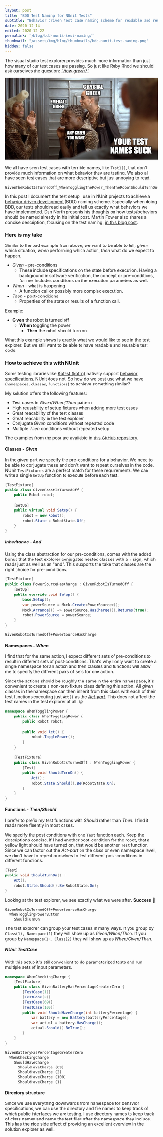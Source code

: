 ```yaml
---
layout: post
title: "BDD Test Naming for NUnit Tests"
subtitle: "Behavior driven test case naming scheme for readable and reusable test cases"
date: 2020-12-14
edited: 2020-12-22
permalink: "/blog/bdd-nunit-test-naming/"
thumbnail: "/assets/img/blog/thumbnails/bdd-nunit-test-naming.png"
hidden: false
---
```


The visual studio test explorer provides much more information than just how many
of our test cases are passing.
So just like Ruby Rhod we should ask ourselves the question: [*"How green?"*](https://youtu.be/B5_VQuNwims?t=112)

<img src="/assets/img/blog/bdd-nunit-test-naming/your-test-names-suck.png" class="blog-post-img-header"/>

We all have seen test cases with terrible names, like `Test1()`, that don't provide much 
information on what behavior they are testing.
We also all have seen test cases that are more descriptive but just annoying to read. 

```
GivenTheRobotIsTurnedOff_WhenTogglingThePower_ThenTheRobotShouldTurnOn()
```

In this post I document the test setup I use in NUnit projects to achieve a
[behavior driven development](https://dannorth.net/introducing-bdd/) (BDD) naming scheme.
Especially when doing BDD, our tests should read easily and tell us exactly what behaviors 
we have implemented.
Dan North presents his thoughts on how tests/behaviors should be named already in his initial
post.
Martin Fowler also shares a concise description, focusing on the test naming,
[in this blog post](https://martinfowler.com/bliki/GivenWhenThen.html).

### Here is my take

Similar to the bad example from above, we want to be able to tell, *given* which situation,
*when* performing which action, *then* what do we expect to happen.

* *Given* - pre-conditions
  * These include specifications on the state before execution.
    Having a background in software verification, the concept or pre-conditions,
    for me, includes conditions on the execution parameters as well.
* *When* - what is happening
  * A function call or possibly more complex execution.
* *Then* - post-conditions
  * Properties of the state or results of a function call.

Example:

* **Given** the robot is turned off
  * **When** toggling the power
    * **Then** the robot should turn on

What this example shows is exactly what we would like to see in the test explorer.
But we still want to be able to have readable and reusable test code.

### How to achieve this with NUnit

Some testing libraries like
[Kotest (kotlin)](https://github.com/kotest/kotest) natively support [behavior specifications](https://github.com/kotest/kotest/blob/master/doc/styles.md#behavior-spec).
NUnit does not.
So how do we best use what we have (`namespaces`, `classes`, `functions`) to achieve 
something similar?

My solution offers the following features:
* Test cases in *Given/When/Then* pattern
* High reusability of setup fixtures when adding more test cases
* Great readability of the test classes
* Great readability in the test explorer
* Conjugate *Given* conditions without repeated code
* Multiple *Then* conditions without repeated setup

The examples from the post are available in [this GitHub repository](https://github.com/timonla/robot-test-project).

#### Classes - *Given*

In the *given* part we specify the pre-conditions for a behavior.
We need to be able to conjugate these and don't want to repeat ourselves in the code.
NUnit `TestFixtures` are a perfect match for these requirements.
We can write a single `SetUp` function to execute before each test.

```c#
[TestFixture]
public class GivenRobotIsTurnedOff {
    public Robot robot;

    [SetUp]
    public virtual void Setup() {
        robot = new Robot();
        robot.State = RobotState.Off;
    }
}
```

##### Inheritance - *And*

Using the class abstraction for our pre-conditions, comes with the added bonus that the test
explorer conjugates nested classes with a + sign, which reads just as well as an "and".
This supports the take that classes are the right choice for pre-conditions.

```c#
[TestFixture]
public class PowerSourceHasCharge : GivenRobotIsTurnedOff {
    [SetUp]
    public override void Setup() {
        base.Setup();
        var powerSource = Mock.Create<PowerSource>();
        Mock.Arrange(() => powerSource.HasCharge()).Returns(true);
        robot.PowerSource = powerSource;
    }
}
```

```
GivenRobotIsTurnedOff+PowerSourceHasCharge
```

#### Namespaces - *When*

I find that for the same action, I expect different sets of pre-conditions to result in
different sets of post-conditions.
That's why I only want to create a single namespace for an action and then classes and
functions will allow me to specify the different pairs of sets for one action.

Since the actions should be roughly the same in the entire namespace, it's convenient
to create a non-test-fixture class defining this action.
All *given* classes in the namespace can then inherit from this class with each of their 
test functions executing just `Act()` as the [*Act-part*](https://docs.microsoft.com/en-us/visualstudio/test/unit-test-basics?view=vs-2019#write-your-tests).
This does not affect the test names in the test explorer at all. 😌

```c#
namespace WhenTogglingPower {
    public class WhenTogglingPower {
        public Robot robot;

        public void Act() {
            robot.TogglePower();
        }
    }

    [TestFixture]
    public class GivenRobotIsTurnedOff : WhenTogglingPower {
        [Test]
        public void ShouldTurnOn() {
            Act();
            robot.State.Should().Be(RobotState.On);
        }
    }
}
```

#### Functions - *Then/Should*

I prefer to prefix my test functions with *Should* rather than *Then*.
I find it reads more fluently in most cases.

We specify the post conditions with one `Test` function each.
Keep the descriptions concise.
If I had another post-condition for the robot, that a yellow light should have turned on,
that would be another `Test` function.
Since we can factor out the *Act-part* on the class or even namespace level, we don't 
have to repeat ourselves to test different post-conditions in different functions.

```c#
[Test]
public void ShouldTurnOn() {
    Act();
    robot.State.Should().Be(RobotState.On);
}
```

Looking at the test explorer, we see exactly what we were after. **Success** 🕺

```
GivenRobotIsTurnedOff+PowerSourceHasCharge
  WhenTogglingPowerButton
    ShouldTurnOn
```

The test explorer can group your test cases in many ways.
If you group by `Class(1), Namespace(2)` they will show up as *Given/When/Then*.
If you group by `Namespace(1), Class(2)` they will show up as *When/Given/Then*.

##### NUnit TestCase

With this setup it's still convenient to do parameterized tests and run multiple sets of input
parameters.

```c#
namespace WhenCheckingCharge {
    [TestFixture]
    public class GivenBatteryHasPercentageGreaterZero {
        [TestCase(1)]
        [TestCase(2)]
        [TestCase(69)]
        [TestCase(100)]
        public void ShouldHaveCharge(int batteryPercentage) {
            var battery = new Battery(batteryPercentage);
            var actual = battery.HasCharge();
            actual.Should().BeTrue();
        }
    }
}
```

```
GivenBatteryHasPercentageGreaterZero
  WhenCheckingCharge
    ShouldHaveCharge
      ShouldHaveCharge (69)
      ShouldHaveCharge (2)
      ShouldHaveCharge (100)
      ShouldHaveCharge (1)
```

#### Directory structure

Since we use everything downwards from namespace for behavior specifications,
we can use the directory and file names to keep track of which public interfaces we 
are testing.
I use directory names to keep track of class names and name the test files after the 
namespace they include.
This has the nice side effect of providing an excellent overview in the solution explorer as well.
